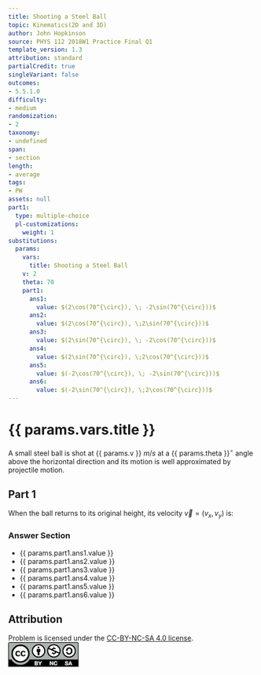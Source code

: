 ```yaml
---
title: Shooting a Steel Ball
topic: Kinematics(2D and 3D)
author: John Hopkinson
source: PHYS 112 2018W1 Practice Final Q1
template_version: 1.3
attribution: standard
partialCredit: true
singleVariant: false
outcomes:
- 5.5.1.0
difficulty:
- medium
randomization:
- 2
taxonomy:
- undefined
span:
- section
length:
- average
tags:
- PW
assets: null
part1:
  type: multiple-choice
  pl-customizations:
    weight: 1
substitutions:
  params:
    vars:
      title: Shooting a Steel Ball
    v: 2
    theta: 70
    part1:
      ans1:
        value: $(2\cos(70^{\circ}), \; -2\sin(70^{\circ}))$
      ans2:
        value: $(2\cos(70^{\circ}), \;2\sin(70^{\circ}))$
      ans3:
        value: $(2\sin(70^{\circ}), \; -2\cos(70^{\circ}))$
      ans4:
        value: $(2\sin(70^{\circ}), \;2\cos(70^{\circ}))$
      ans5:
        value: $(-2\cos(70^{\circ}), \; -2\sin(70^{\circ}))$
      ans6:
        value: $(-2\sin(70^{\circ}), \;2\cos(70^{\circ}))$
---
```

# {{ params.vars.title }}
A small steel ball is shot at {{ params.v }} $m/s$ at a {{ params.theta }}$^{\circ}$ angle above the horizontal direction and its motion is well approximated by projectile motion.

## Part 1

When the ball returns to its original height, its velocity $\overrightarrow{v} = (v_x, v_y)$ is:

### Answer Section

- {{ params.part1.ans1.value }}
- {{ params.part1.ans2.value }}
- {{ params.part1.ans3.value }}
- {{ params.part1.ans4.value }}
- {{ params.part1.ans5.value }}
- {{ params.part1.ans6.value }}

## Attribution

Problem is licensed under the [CC-BY-NC-SA 4.0 license](https://creativecommons.org/licenses/by-nc-sa/4.0/).<br> ![The Creative Commons 4.0 license requiring attribution-BY, non-commercial-NC, and share-alike-SA license.](https://raw.githubusercontent.com/firasm/bits/master/by-nc-sa.png)